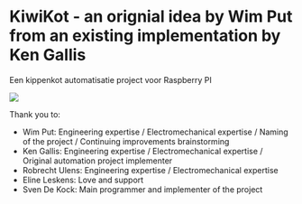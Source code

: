 # KiwiKot - an orignial idea by Wim Put from an existing implementation by Ken Gallis
Een kippenkot automatisatie project voor Raspberry PI
 
![](http://svendekock.be/blog/wp-content/uploads/2015/05/kiwikot-e1432801156212.png)

Thank you to:
- Wim Put: Engineering expertise / Electromechanical expertise / Naming of the project / Continuing improvements brainstorming
- Ken Gallis: Engineering expertise / Electromechanical expertise / Original automation project implementer
- Robrecht Ulens: Engineering expertise / Electromechanical expertise
- Eline Leskens: Love and support
- Sven De Kock: Main programmer and implementer of the project
